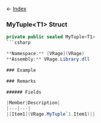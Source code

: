 ← [Index](Api-Index)

### MyTuple&lt;T1&gt; Struct

```csharp
private public sealed MyTuple<T1>
```csharp

**Namespace:** [VRage](VRage)  
**Assembly:** VRage.Library.dll

### Example

### Remarks

###### Fields

|Member|Description|
|---|---|
|[Item1](VRage.MyTuple`1.Item1)||

